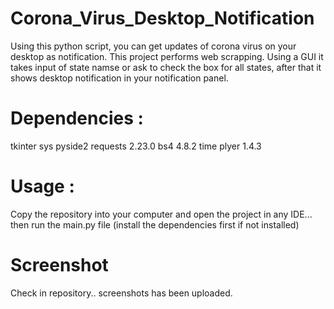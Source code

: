 # Corona_Virus_Desktop_Notification
Using this python script, you can get updates of corona virus on your desktop as notification. This project performs web scrapping. Using
a GUI it takes input of state namse or ask to check the box for all states, after that it shows desktop notification  in your notification
panel. 

# Dependencies :
tkinter
sys
pyside2
requests 2.23.0
bs4 4.8.2
time
plyer 1.4.3

# Usage :
Copy the repository into your computer and open the project in any IDE... then run the main.py file (install the dependencies first
if not installed)

# Screenshot
Check in repository.. screenshots has been uploaded.
